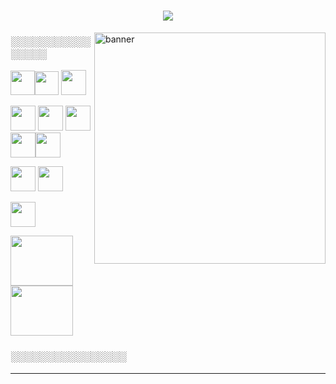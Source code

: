 <h1 align="center"> 
<img src="https://readme-typing-svg.herokuapp.com/?font=Righteous&size=35&center=true&vCenter=true&width=500&height=70&duration=4000&lines=Hi+There!+👋;+Welcome+to+My+GitHub!;" />
</h1>

<img align="right" alt="banner" width="370" src="https://media1.giphy.com/media/v1.Y2lkPTc5MGI3NjExdWR0dXdkOHRjMzk4dnZvNnE5MmZ3MXk5N3U4OTMycjJyemU0bTRuNSZlcD12MV9pbnRlcm5hbF9naWZfYnlfaWQmY3Q9Zw/Rpl1sod1vCXK0L2SUN/giphy.webp">
<h3> ░░░░░░░░░░░░░░░░ </h3>

<img src="https://cdn.jsdelivr.net/gh/devicons/devicon@latest/icons/html5/html5-original.svg" height="39" width="39"/><img src="https://cdn.jsdelivr.net/gh/devicons/devicon@latest/icons/css3/css3-original.svg" height="38" width="38" /> <img src="https://img.icons8.com/?size=100&id=CIAZz2CYc6Kc&format=png&color=000000" height="40" width="40" />


<img src="https://img.icons8.com/?size=100&id=RwtOBojoLS2N&format=png&color=000000" height="40" width="40"/> <img src="https://img.icons8.com/?size=100&id=t5K2CR8feVdX&format=png&color=000000" height="40" width="40" /> <img src="https://cdn.jsdelivr.net/gh/devicons/devicon@latest/icons/nodejs/nodejs-plain.svg" height="40" width="40"/><img src="https://img.icons8.com/?size=100&id=WNoJgbzDr3i2&format=png&color=000000" height="40" width="40"/><img src="https://img.icons8.com/?size=100&id=nn5BRPhPpKAT&format=png&color=000000" height="40" width="40"/>


<img src="https://img.icons8.com/?size=100&id=8verEw3iUvx0&format=png&color=000000" height="40" width="40" /> <img src="https://img.icons8.com/?size=100&id=bVGqATNwfhYq&format=png&color=000000" height="40" width="40"/> 


<img src="https://img.icons8.com/?size=100&id=wU62u24brJ44&format=png&color=000000g" height="40" width="40"/> 


<img src="https://media.giphy.com/media/KdzlXQsBRrwwsEtSgo/giphy.gif?cid=ecf05e4720ss1x71aq9iedesee76oceyxtsj09lokulpuovj&ep=v1_gifs_related&rid=giphy.gif&ct=s" height="80" width="100"/> <img src="https://media.giphy.com/media/JBSQu6cuMoBZMC6daR/giphy.gif?cid=ecf05e47nsrqcfhu8wgb8z5ab1atxow4tuhzg3pub9awhzss&ep=v1_gifs_related&rid=giphy.gif&ct=s" height="80" width="100"/>    
<h3> ░░░░░░░░░░░░░░░░ </h3>         


          
<hr/>          
       







